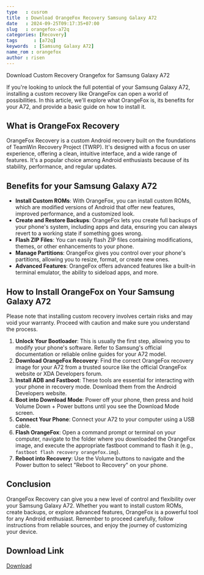 ```yaml
---
type   : cusrom
title  : Download OrangeFox Recovery Samsung Galaxy A72
date   : 2024-09-25T09:17:35+07:00
slug   : orangefox-a72q
categories: [Recovery]
tags      : [a72q]
keywords  : [Samsung Galaxy A72]
name_rom : orangefox
author : risen
---
```


Download Custom Recovery Orangefox for Samsung Galaxy A72

If you're looking to unlock the full potential of your Samsung Galaxy A72, installing a custom recovery like OrangeFox can open a world of possibilities. In this article, we'll explore what OrangeFox is, its benefits for your A72, and provide a basic guide on how to install it.

## What is OrangeFox Recovery

OrangeFox Recovery is a custom Android recovery built on the foundations of TeamWin Recovery Project (TWRP). It's designed with a focus on user experience, offering a clean, intuitive interface, and a wide range of features. It's a popular choice among Android enthusiasts because of its stability, performance, and regular updates.

## Benefits for your Samsung Galaxy A72

* **Install Custom ROMs**: With OrangeFox, you can install custom ROMs, which are modified versions of Android that offer new features, improved performance, and a customized look.
* **Create and Restore Backups**: OrangeFox lets you create full backups of your phone's system, including apps and data, ensuring you can always revert to a working state if something goes wrong.
* **Flash ZIP Files**: You can easily flash ZIP files containing modifications, themes, or other enhancements to your phone.
* **Manage Partitions**: OrangeFox gives you control over your phone's partitions, allowing you to resize, format, or create new ones.
* **Advanced Features**: OrangeFox offers advanced features like a built-in terminal emulator, the ability to sideload apps, and more.

## How to Install OrangeFox on Your Samsung Galaxy A72

Please note that installing custom recovery involves certain risks and may void your warranty. Proceed with caution and make sure you understand the process.

1. **Unlock Your Bootloader**: This is usually the first step, allowing you to modify your phone's software. Refer to Samsung's official documentation or reliable online guides for your A72 model.
2. **Download OrangeFox Recovery**: Find the correct OrangeFox recovery image for your A72 from a trusted source like the official OrangeFox website or XDA Developers forum.
3. **Install ADB and Fastboot**: These tools are essential for interacting with your phone in recovery mode. Download them from the Android Developers website.
4. **Boot into Download Mode**: Power off your phone, then press and hold Volume Down + Power buttons until you see the Download Mode screen.
5. **Connect Your Phone**: Connect your A72 to your computer using a USB cable.
6. **Flash OrangeFox**: Open a command prompt or terminal on your computer, navigate to the folder where you downloaded the OrangeFox image, and execute the appropriate fastboot command to flash it (e.g., `fastboot flash recovery orangefox.img`).
7. **Reboot into Recovery**: Use the Volume buttons to navigate and the Power button to select "Reboot to Recovery" on your phone.

## Conclusion

OrangeFox Recovery can give you a new level of control and flexibility over your Samsung Galaxy A72. Whether you want to install custom ROMs, create backups, or explore advanced features, OrangeFox is a powerful tool for any Android enthusiast. Remember to proceed carefully, follow instructions from reliable sources, and enjoy the journey of customizing your device. 


## Download Link
[Download](https://orangefox.download/device/a72q)

